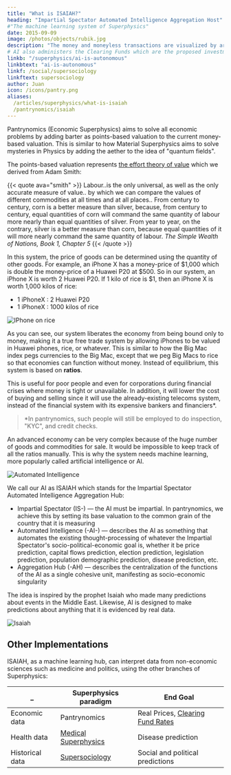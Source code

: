 ```yaml
---
title: "What is ISAIAH?"
heading: "Impartial Spectator Automated Intelligence Aggregation Host"
#"The machine learning system of Superphysics"
date: 2015-09-09
image: /photos/objects/rubik.jpg
description: "The money and moneyless transactions are visualized by artificial intelligence (AI) in order to guide policymakers and the public on the real-price trends."
# AI also administers the Clearing Funds which are the proposed investment system that complements bonds.
linkb: "/superphysics/ai-is-autonomous"
linkbtext: "ai-is-autonomous"
linkf: /social/supersociology
linkftext: supersociology
author: Juan
icon: /icons/pantry.png
aliases:
  /articles/superphysics/what-is-isaiah
  /pantrynomics/isaiah
---
```


<!-- ISAIAH is the machine learning system for the implementations of Superphysics -->

<!-- linkb: "/articles/superphysics/ai-is-autonomous"
linkbtext: "AI is autonomous"
linkf: articles/superphysics/meaning-of-red-herring-ad-hominem-occams-razor"
linkftext: "What is a Red Herring?"
 -->
 
Pantrynomics (Economic Superphysics) aims to solve all economic problems by adding barter as points-based valuation to the current money-based valuation. This is similar to how Material Superphysics aims to solve mysteries in Physics by adding the aether to the idea of "quantum fields". 

The points-based valuation represents [the effort theory of value](/social/economics/principles/effort-theory-of-value) which we derived from Adam Smith:


{{< quote ava="smith" >}}
Labour..is the only universal, as well as the only accurate measure of value.. by which we can compare the values of different commodities at all times and at all places.. From century to century, corn is a better measure than silver, because, from century to century, equal quantities of corn will command the same quantity of labour more nearly than equal quantities of silver. From year to year, on the contrary, silver is a better measure than corn, because equal quantities of it will more nearly command the same quantity of labour.
<cite>The Simple Wealth of Nations, Book 1, Chapter 5</cite>
{{< /quote >}}



In this system, the price of goods can be determined using the quantity of other goods. For example, an iPhone X has a money-price of $1,000 which is double the money-price of a Huawei P20 at $500. So in our system, an iPhone X is worth 2 Huawei P20. If 1 kilo of rice is $1, then an iPhone X is worth 1,000 kilos of rice:

- 1 iPhoneX : 2 Huawei P20
- 1 iPhoneX : 1000 kilos of rice

![IPhone on rice](https://sorasystem.sirv.com/photos/iphonerice2.jpg)


As you can see, our system liberates the economy from being bound only to money, making it a true free trade system by allowing iPhones to be valued in Huawei phones, rice, or whatever. This is similar to how the Big Mac index pegs currencies to the Big Mac, except that we peg Big Macs to rice so that economies can function without money. Instead of equilibrium, this system is based on **ratios**.

This is useful for poor people and even for corporations during financial crises where money is tight or unavailable. In addition, it will lower the cost of buying and selling since it will use the already-existing telecoms system, instead of the financial system with its expensive bankers and financiers*.

> *In pantrynomics, such people will still be employed to do inspection, "KYC", and credit checks. 


An advanced economy can be very complex because of the huge number of goods and commodities for sale. It would be impossible to keep track of all the ratios manually. This is why the system needs machine learning, more popularly called artificial intelligence or AI. 

<!-- The most useful result that pantrynomics aims to get is the real price of everything, which is the value of everything relative to grains. In this way, all prices become natural which then removes the chance for crises from emerging. Thus, we come up with ISAIAH as the name of our AI: -->
<!-- In order to arrive at the real price, the AI has to filter out the bias and the noise in the data. We can say that the AI has to be an impartial spectator of the flow of data that is routed to it.  -->


![Automated Intelligence](https://sorasystem.sirv.com/AI.jpg)


We call our AI as ISAIAH which stands for the Impartial Spectator Automated Intelligence Aggregation Hub:

- Impartial Spectator (IS-) — the AI must be impartial. In pantrynomics, we achieve this by setting its base valuation to the common grain of the country that it is measuring
- Automated Intelligence (-AI-) — describes the AI as something that automates the existing thought-processing of whatever the Impartial Spectator's socio-political-economic goal is, whether it be price prediction, capital flows prediction, election prediction, legislation prediction, population demographic prediction, disease prediction, etc.
- Aggregation Hub (-AH) — describes the centralization of the functions of the AI as a single cohesive unit, manifesting as socio-economic singularity


The idea is inspired by the prophet Isaiah who made many predictions about events in the Middle East. Likewise, AI is designed to make predictions about anything that it is evidenced by real data. 


![Isaiah](https://sorasystem.sirv.com/graphics/isaiah_prophet.jpeg)


## Other Implementations

ISAIAH, as a machine learning hub, can interpret data from non-economic sciences such as medicine and politics, using the other branches of Superphysics:


_ | Superphysics paradigm | End Goal
--- | --- | ---
Economic data | Pantrynomics | Real Prices, [Clearing Fund Rates](/research/schumacher/pool-clearing/part-1)
Health data |  [Medical Superphysics](/medical) | Disease prediction
Historical data | [Supersociology](/social/supersociology) | Social and political predictions 
